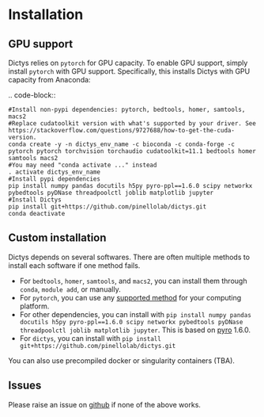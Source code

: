 # Installation

## GPU support
Dictys relies on `pytorch` for GPU capacity. To enable GPU support, simply install `pytorch` with GPU support. Specifically, this installs Dictys with GPU capacity from Anaconda:

.. code-block::

	#Install non-pypi dependencies: pytorch, bedtools, homer, samtools, macs2
	#Replace cudatoolkit version with what's supported by your driver. See https://stackoverflow.com/questions/9727688/how-to-get-the-cuda-version.
	conda create -y -n dictys_env_name -c bioconda -c conda-forge -c pytorch pytorch torchvision torchaudio cudatoolkit=11.1 bedtools homer samtools macs2
	#You may need "conda activate ..." instead
	. activate dictys_env_name
	#Install pypi dependencies
	pip install numpy pandas docutils h5py pyro-ppl==1.6.0 scipy networkx pybedtools pyDNase threadpoolctl joblib matplotlib jupyter
	#Install Dictys
	pip install git+https://github.com/pinellolab/dictys.git
	conda deactivate

## Custom installation

Dictys depends on several softwares. There are often multiple methods to install each software if one method fails.
* For `bedtools`, `homer`, `samtools`, and `macs2`, you can install them through `conda`, `module add`, or manually.
* For `pytorch`, you can use any [supported method](https://pytorch.org/get-started/locally/) for your computing platform.
* For other dependencies, you can install with `pip install numpy pandas docutils h5py pyro-ppl==1.6.0 scipy networkx pybedtools pyDNase threadpoolctl joblib matplotlib jupyter`. This is based on [pyro](https://pyro.ai) 1.6.0.
* For `dictys`, you can install with `pip install git+https://github.com/pinellolab/dictys.git`

You can also use precompiled docker or singularity containers (TBA).

## Issues

Please raise an issue on [github](https://github.com/pinellolab/dictys/issues/new) if none of the above works.

